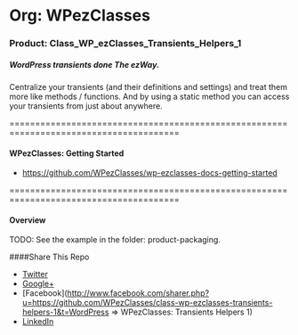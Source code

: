# Org: WPezClasses
### Product: Class_WP_ezClasses_Transients_Helpers_1

##### WordPress transients done The ezWay. 

Centralize your transients (and their definitions and settings) and treat them more like methods / functions. And by using a static method
you can access your transients from just about anywhere. 

=======================================================================================

#### WPezClasses: Getting Started
- https://github.com/WPezClasses/wp-ezclasses-docs-getting-started

=======================================================================================


#### Overview

TODO: See the example in the folder: product-packaging.


####Share This Repo

+ [Twitter](http://twitter.com/share?url=https%3A%2F%2Fgithub.com%2FWPezClasses%2Fclass-wp-ezclasses-transients-helpers-1%2F&text=%23WordPress%20%3D%3E%20WPezClasses%20-%20Transients%3A%20Helpers%201%20%23GitHub%20%40WPezClasses%20Please%20RT)
+ [Google+](https://plus.google.com/share?url=https%3A%2F%2Fgithub.com%2FWPezClasses%2Fclass-wp-ezclasses-transients-helpers-1%0A&title=WordPress%20%3D%3E%20WPezClasses%20-%20Transients%3A%20Helpers%201)
+ [Facebook](http://www.facebook.com/sharer.php?u=https://github.com/WPezClasses/class-wp-ezclasses-transients-helpers-1&t=WordPress => WPezClasses: Transients Helpers 1)
+ [LinkedIn](http://www.linkedin.com/shareArticle?mini=true&url=https%3A%2F%2Fgithub.com%2FWPezClasses%2Fclass-wp-ezclasses-transients-helpers-1&title=WordPress%20%3D%3E%20WPezClasses%20-%20Transients%3A%20Helpers%201%20&summary=WordPress%20Transients%20done%20The%20ezWay.%0A)
